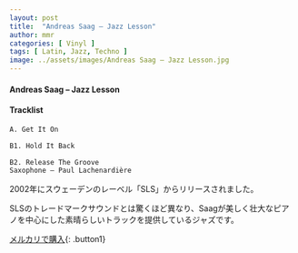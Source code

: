 ```yaml
---
layout: post
title:  "Andreas Saag – Jazz Lesson"
author: mmr
categories: [ Vinyl ]
tags: [ Latin, Jazz, Techno ]
image: ../assets/images/Andreas Saag – Jazz Lesson.jpg
---
```


#### Andreas Saag – Jazz Lesson

#### Tracklist
```md
A. Get It On

B1. Hold It Back

B2. Release The Groove
Saxophone – Paul Lachenardière
```

2002年にスウェーデンのレーベル「SLS」からリリースされました。

SLSのトレードマークサウンドとは驚くほど異なり、Saagが美しく壮大なピアノを中心にした素晴らしいトラックを提供しているジャズです。

[メルカリで購入](https://jp.mercari.com/item/m61195637285){: .button1}

